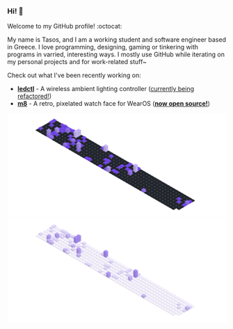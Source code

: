 ### Hi! 👋

Welcome to my GitHub profile! :octocat:

My name is Tasos, and I am a working student and software engineer based in Greece. I love programming, designing, gaming or tinkering with programs in varried, interesting ways. I mostly use GitHub while iterating on my personal projects and for work-related stuff~

Check out what I've been recently working on:
- [**ledctl**](https://github.com/rdnt/ledctl) - A wireless ambient lighting controller ([currently being refactored!](https://github.com/rdnt/ledctl3poc))
- [**m8**](https://github.com/rdnt/m8) - A retro, pixelated watch face for WearOS ([**now open source!**](https://github.com/rdnt/m8/discussions/18))
<!-- - [**myst**](https://github.com/rdnt/myst) - Zero-knowledge, end-to-end encrypted password manager (coming soon™!) -->

![Contributions](https://github.com/rdnt/rdnt/blob/assets/contributions-dark.svg?raw=true#gh-dark-mode-only)
![Contributions](https://github.com/rdnt/rdnt/blob/assets/contributions-light.svg?raw=true#gh-light-mode-only)

<!-- If you like my work, consider buying me a coffee 💖

![coffee](https://user-images.githubusercontent.com/17600197/179931868-770dfafe-8d43-4975-b739-cda5ffa76c4b.gif)
[Buy Me a Coffee](https://www.buymeacoffee.com/rdntdev) | [Ko-Fi](https://ko-fi.com/rdntdev) | [PayPal](https://www.paypal.com/paypalme/rdntdev)

 -->
